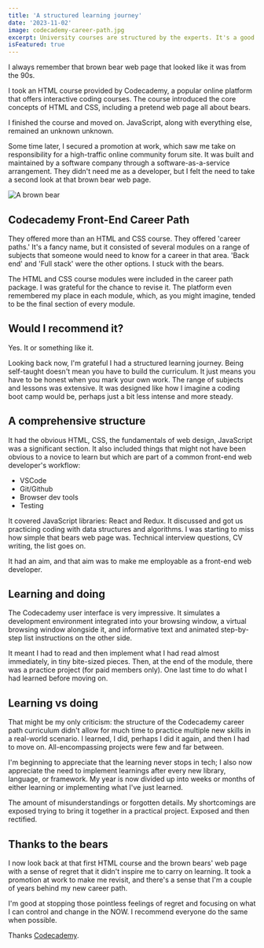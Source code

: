 ```yaml
---
title: 'A structured learning journey'
date: '2023-11-02'
image: codecademy-career-path.jpg
excerpt: University courses are structured by the experts. It's a good appoach to outsource your learning roadmap.
isFeatured: true
---
```


I always remember that brown bear web page that looked like it was from the 90s.

I took an HTML course provided by Codecademy, a popular online platform that offers interactive coding courses. The course introduced the core concepts of HTML and CSS, including a pretend web page all about bears.

I finished the course and moved on. JavaScript, along with everything else, remained an unknown unknown.

Some time later, I secured a promotion at work, which saw me take on responsibility for a high-traffic online community forum site. It was built and maintained by a software company through a software-as-a-service arrangement. They didn't need me as a developer, but I felt the need to take a second look at that brown bear web page.

![A brown bear](brown-bear.jpg)

## Codecademy Front-End Career Path

They offered more than an HTML and CSS course. They offered 'career paths.' It's a fancy name, but it consisted of several modules on a range of subjects that someone would need to know for a career in that area. 'Back end' and 'Full stack' were the other options. I stuck with the bears.

The HTML and CSS course modules were included in the career path package. I was grateful for the chance to revise it. The platform even remembered my place in each module, which, as you might imagine, tended to be the final section of every module.

## Would I recommend it?

Yes. It or something like it.

Looking back now, I'm grateful I had a structured learning journey. Being self-taught doesn't mean you have to build the curriculum. It just means you have to be honest when you mark your own work. The range of subjects and lessons was extensive. It was designed like how I imagine a coding boot camp would be, perhaps just a bit less intense and more steady.

## A comprehensive structure

It had the obvious HTML, CSS, the fundamentals of web design, JavaScript was a significant section. It also included things that might not have been obvious to a novice to learn but which are part of a common front-end web developer's workflow:

- VSCode
- Git/Github
- Browser dev tools
- Testing

It covered JavaScript libraries: React and Redux. It discussed and got us practicing coding with data structures and algorithms. I was starting to miss how simple that bears web page was. Technical interview questions, CV writing, the list goes on.

It had an aim, and that aim was to make me employable as a front-end web developer.

## Learning and doing

The Codecademy user interface is very impressive. It simulates a development environment integrated into your browsing window, a virtual browsing window alongside it, and informative text and animated step-by-step list instructions on the other side.

It meant I had to read and then implement what I had read almost immediately, in tiny bite-sized pieces. Then, at the end of the module, there was a practice project (for paid members only). One last time to do what I had learned before moving on.

## Learning vs doing

That might be my only criticism: the structure of the Codecademy career path curriculum didn't allow for much time to practice multiple new skills in a real-world scenario. I learned, I did, perhaps I did it again, and then I had to move on. All-encompassing projects were few and far between.

I'm beginning to appreciate that the learning never stops in tech; I also now appreciate the need to implement learnings after every new library, language, or framework. My year is now divided up into weeks or months of either learning or implementing what I've just learned.

The amount of misunderstandings or forgotten details. My shortcomings are exposed trying to bring it together in a practical project. Exposed and then rectified.

## Thanks to the bears

I now look back at that first HTML course and the brown bears' web page with a sense of regret that it didn't inspire me to carry on learning. It took a promotion at work to make me revisit, and there's a sense that I'm a couple of years behind my new career path.

I'm good at stopping those pointless feelings of regret and focusing on what I can control and change in the NOW. I recommend everyone do the same when possible.

Thanks [Codecademy](https://www.codecademy.com/).






